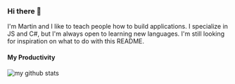 ### Hi there 👋

I'm Martin and I like to teach people how to build applications. I specialize in JS and C#, but I'm always open to learning new languages. I'm still looking for inspiration on what to do with this README.

#### My Productivity
![my github stats](https://github-readme-stats.vercel.app/api?username=franticallycodes&show_icons=true&theme=tokyonight&hide=stars,issues,contribs&count_private=true)

<!--
**franticallycodes/franticallycodes** is a ✨ _special_ ✨ repository because its `README.md` (this file) appears on your GitHub profile.

Here are some ideas to get you started:

- 🔭 I’m currently working on ...
- 🌱 I’m currently learning ...
- 👯 I’m looking to collaborate on ...
- 🤔 I’m looking for help with ...
- 💬 Ask me about ...
- 📫 How to reach me: ...
- 😄 Pronouns: ...
- ⚡ Fun fact: ...
-->
